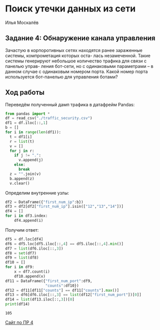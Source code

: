 # Поиск утечки данных из сети
Илья Москалёв

## Задание 4: Обнаружение канала управления

Зачастую в корпоротивных сетях находятся ранее зараженные системы,
компрометация которых оста- лась незамеченной. Такие системы генерируют
небольшое количество трафика для связи с панелью управ- ления бот-сети,
но с одинаковыми параметрами – в данном случае с одинаковым номером
порта. Какой номер порта используется бот-панелью для управления ботами?

## Ход работы

Переведём полученный дамп трафика в датафрейм Pandas:

``` python
from pandas import *
df = read_csv("./traffic_security.csv")
df1 = df.iloc[::,1]
b = []
for i in range(len(df1)):
  t = df1[i]
  r = list(t)
  v = []
  for j in r:
    if j != ".":
      v.append(j)
    else:
      break
  z = "".join(v)
  b.append(z)
  v.clear()
```

Определим внутренние узлы:

``` python
df2 = DataFrame({"first_num_ip":b})
df3 = df2[df2["first_num_ip"].isin(["12","13","14"])]
df4 = []
for i in df3.index:
    df4.append(i)
```

Получим ответ:

``` python
df5 = df.loc[df4]
df6 = df5.loc[df5.iloc[::,4] == df5.iloc[::,4].min()]
df7 = list(df6.iloc[::,3])
df8 = set(df7)
df9 = list(df8)
df10 = []
for i in df9:
    x = df7.count(i)
    df10.append(x)
df11 = DataFrame({"first_num_port":df9,
                  "counts":df10})
df12 = df11[df11["counts"] == df11["counts"].max()]
df13 = df6[df6.iloc[::,3] == list(df12["first_num_port"])[0]]
df14 = list(df13.iloc[::,3])[0]
print(df14)
```

    105


[Сайт по ПР 4](https://ilya20012021.github.io/posts/task4/task4.html)
